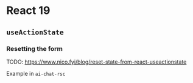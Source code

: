 # React 19

## `useActionState`

### Resetting the form

TODO: https://www.nico.fyi/blog/reset-state-from-react-useactionstate

Example in `ai-chat-rsc`
